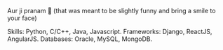 Aur ji pranam  👋
(that was meant to be slightly funny and bring a smile to your face)

Skills: Python, C/C++, Java, Javascript.
Frameworks: Django, ReactJS, AngularJS.
Databases: Oracle, MySQL, MongoDB.
